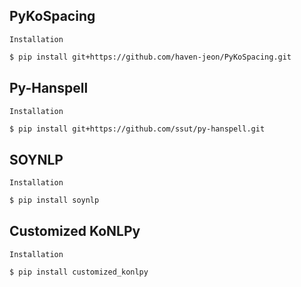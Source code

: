 
## PyKoSpacing
`Installation`
```bash
$ pip install git+https://github.com/haven-jeon/PyKoSpacing.git
```

## Py-Hanspell
`Installation`
```bash
$ pip install git+https://github.com/ssut/py-hanspell.git
```


## SOYNLP
`Installation`
```bash
$ pip install soynlp
```


## Customized KoNLPy

`Installation`
```bash
$ pip install customized_konlpy
```
